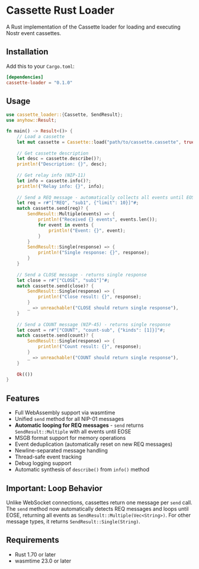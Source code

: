 # Cassette Rust Loader

A Rust implementation of the Cassette loader for loading and executing Nostr event cassettes.

## Installation

Add this to your `Cargo.toml`:

```toml
[dependencies]
cassette-loader = "0.1.0"
```

## Usage

```rust
use cassette_loader::{Cassette, SendResult};
use anyhow::Result;

fn main() -> Result<()> {
    // Load a cassette
    let mut cassette = Cassette::load("path/to/cassette.cassette", true)?;
    
    // Get cassette description
    let desc = cassette.describe()?;
    println!("Description: {}", desc);
    
    // Get relay info (NIP-11)
    let info = cassette.info()?;
    println!("Relay info: {}", info);
    
    // Send a REQ message - automatically collects all events until EOSE
    let req = r#"["REQ", "sub1", {"limit": 10}]"#;
    match cassette.send(req)? {
        SendResult::Multiple(events) => {
            println!("Received {} events", events.len());
            for event in events {
                println!("Event: {}", event);
            }
        }
        SendResult::Single(response) => {
            println!("Single response: {}", response);
        }
    }
    
    // Send a CLOSE message - returns single response
    let close = r#"["CLOSE", "sub1"]"#;
    match cassette.send(close)? {
        SendResult::Single(response) => {
            println!("Close result: {}", response);
        }
        _ => unreachable!("CLOSE should return single response"),
    }
    
    // Send a COUNT message (NIP-45) - returns single response
    let count = r#"["COUNT", "count-sub", {"kinds": [1]}]"#;
    match cassette.send(count)? {
        SendResult::Single(response) => {
            println!("Count result: {}", response);
        }
        _ => unreachable!("COUNT should return single response"),
    }
    
    Ok(())
}
```

## Features

- Full WebAssembly support via wasmtime
- Unified `send` method for all NIP-01 messages
- **Automatic looping for REQ messages** - `send` returns `SendResult::Multiple` with all events until EOSE
- MSGB format support for memory operations
- Event deduplication (automatically reset on new REQ messages)
- Newline-separated message handling
- Thread-safe event tracking
- Debug logging support
- Automatic synthesis of `describe()` from `info()` method

## Important: Loop Behavior

Unlike WebSocket connections, cassettes return one message per `send` call. The `send` method now automatically detects REQ messages and loops until EOSE, returning all events as `SendResult::Multiple(Vec<String>)`. For other message types, it returns `SendResult::Single(String)`.

## Requirements

- Rust 1.70 or later
- wasmtime 23.0 or later